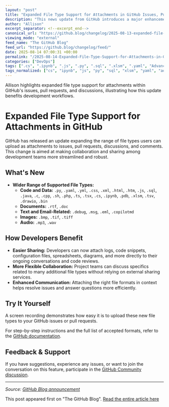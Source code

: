 ```yaml
---
layout: "post"
title: "Expanded File Type Support for Attachments in GitHub Issues, Pull Requests, and Discussions"
description: "This news update from GitHub introduces a major enhancement: users can now upload a wider range of file types as attachments within issues, pull requests, discussions, and comments. Supported file types include several programming, data, and document formats, making collaborative development on GitHub more flexible and efficient."
author: "Allison"
excerpt_separator: <!--excerpt_end-->
canonical_url: "https://github.blog/changelog/2025-08-13-expanded-file-type-support-for-attachments-across-issues-pull-requests-and-discussions"
viewing_mode: "external"
feed_name: "The GitHub Blog"
feed_url: "https://github.blog/changelog/feed/"
date: 2025-08-14 07:00:31 +00:00
permalink: "/2025-08-14-Expanded-File-Type-Support-for-Attachments-in-GitHub-Issues-Pull-Requests-and-Discussions.html"
categories: ["DevOps"]
tags: [".cs", ".ipynb", ".js", ".py", ".sql", ".xlsm", ".yaml", "Advanced Formatting", "Attachments", "Code Collaboration", "Community Feedback", "Development Workflow", "DevOps", "DevOps Tools", "Discussions", "File Upload", "GitHub", "Issues", "News", "Pull Requests", "Supported File Types"]
tags_normalized: ["cs", "ipynb", "js", "py", "sql", "xlsm", "yaml", "advanced formatting", "attachments", "code collaboration", "community feedback", "development workflow", "devops", "devops tools", "discussions", "file upload", "github", "issues", "news", "pull requests", "supported file types"]
---
```


Allison highlights expanded file type support for attachments within GitHub's issues, pull requests, and discussions, illustrating how this update benefits development workflows.<!--excerpt_end-->

# Expanded File Type Support for Attachments in GitHub

GitHub has released an update expanding the range of file types users can upload as attachments to issues, pull requests, discussions, and comments. This change is aimed at making collaboration and sharing among development teams more streamlined and robust.

## What's New

- **Wider Range of Supported File Types:**
  - **Code and Data:** `.py`, `.yaml`, `.yml`, `.css`, `.xml`, `.html`, `.htm`, `.js`, `.sql`, `.java`, `.c`, `.cpp`, `.sh`, `.php`, `.ts`, `.tsx`, `.cs`, `.ipynb`, `.pdb`, `.xlsm`, `.tsv`, `.drawio`, `.bin`
  - **Documents:** `.rtf`, `.doc`
  - **Text and Email-Related:** `.debug`, `.msg`, `.eml`, `.copilotmd`
  - **Images:** `.bmp`, `.tif`, `.tiff`
  - **Audio:** `.mp3`, `.wav`

## How Developers Benefit

- **Easier Sharing:** Developers can now attach logs, code snippets, configuration files, spreadsheets, diagrams, and more directly to their ongoing conversations and code reviews.
- **More Flexible Collaboration:** Project teams can discuss specifics related to many additional file types without relying on external sharing services.
- **Enhanced Communication:** Attaching the right file formats in context helps resolve issues and answer questions more efficiently.

## Try It Yourself

A screen recording demonstrates how easy it is to upload these new file types to your GitHub issues or pull requests.

For step-by-step instructions and the full list of accepted formats, refer to the [GitHub documentation](https://docs.github.com/get-started/writing-on-github/working-with-advanced-formatting/attaching-files).

## Feedback & Support

If you have suggestions, experience any issues, or want to join the conversation on this feature, participate in the [GitHub Community discussion](https://github.com/orgs/community/discussions/169478).

---
*Source: [GitHub Blog announcement](https://github.blog/changelog/2025-08-13-expanded-file-type-support-for-attachments-across-issues-pull-requests-and-discussions)*

This post appeared first on "The GitHub Blog". [Read the entire article here](https://github.blog/changelog/2025-08-13-expanded-file-type-support-for-attachments-across-issues-pull-requests-and-discussions)
